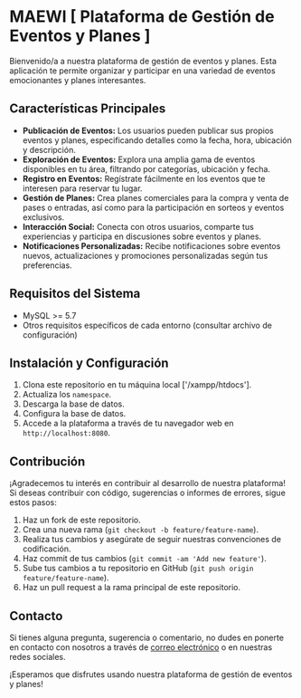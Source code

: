 # MAEWI [ Plataforma de Gestión de Eventos y Planes ]

Bienvenido/a a nuestra plataforma de gestión de eventos y planes. Esta aplicación te permite organizar y participar en una variedad de eventos emocionantes y planes interesantes.

## Características Principales

- **Publicación de Eventos:** Los usuarios pueden publicar sus propios eventos y planes, especificando detalles como la fecha, hora, ubicación y descripción.
- **Exploración de Eventos:** Explora una amplia gama de eventos disponibles en tu área, filtrando por categorías, ubicación y fecha.
- **Registro en Eventos:** Regístrate fácilmente en los eventos que te interesen para reservar tu lugar.
- **Gestión de Planes:** Crea planes comerciales para la compra y venta de pases o entradas, así como para la participación en sorteos y eventos exclusivos.
- **Interacción Social:** Conecta con otros usuarios, comparte tus experiencias y participa en discusiones sobre eventos y planes.
- **Notificaciones Personalizadas:** Recibe notificaciones sobre eventos nuevos, actualizaciones y promociones personalizadas según tus preferencias.

## Requisitos del Sistema

- MySQL >= 5.7
- Otros requisitos específicos de cada entorno (consultar archivo de configuración)

## Instalación y Configuración

1. Clona este repositorio en tu máquina local ['/xampp/htdocs'].
2. Actualiza los `namespace`.
3. Descarga la base de datos.
4. Configura la base de datos.
5. Accede a la plataforma a través de tu navegador web en `http://localhost:8080`.

## Contribución

¡Agradecemos tu interés en contribuir al desarrollo de nuestra plataforma! Si deseas contribuir con código, sugerencias o informes de errores, sigue estos pasos:

1. Haz un fork de este repositorio.
2. Crea una nueva rama (`git checkout -b feature/feature-name`).
3. Realiza tus cambios y asegúrate de seguir nuestras convenciones de codificación.
4. Haz commit de tus cambios (`git commit -am 'Add new feature'`).
5. Sube tus cambios a tu repositorio en GitHub (`git push origin feature/feature-name`).
6. Haz un pull request a la rama principal de este repositorio.

## Contacto

Si tienes alguna pregunta, sugerencia o comentario, no dudes en ponerte en contacto con nosotros a través de [correo electrónico](mailto:sixtuswork18@gmail.com) o en nuestras redes sociales.

¡Esperamos que disfrutes usando nuestra plataforma de gestión de eventos y planes!
